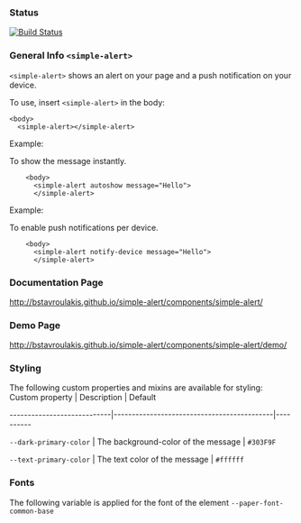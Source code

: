 ### Status
[![Build Status](https://travis-ci.org/bstavroulakis/simple-alert.svg?branch=master)](https://travis-ci.org/bstavroulakis/simple-alert)

### General Info `<simple-alert>`

`<simple-alert>` shows an alert on your page and a push notification on your device.

To use, insert `<simple-alert>` in the body:

    <body>
      <simple-alert></simple-alert>

Example:

To show the message instantly.
```
    <body>
      <simple-alert autoshow message="Hello">
      </simple-alert>
``` 


Example:

To enable push notifications per device.

```
    <body>
      <simple-alert notify-device message="Hello">
      </simple-alert>
``` 


### Documentation Page

http://bstavroulakis.github.io/simple-alert/components/simple-alert/

### Demo Page

http://bstavroulakis.github.io/simple-alert/components/simple-alert/demo/

### Styling
The following custom properties and mixins are available for styling:
Custom property | Description | Default

----------------------------|--------------------------------------------|----------

`--dark-primary-color` | The background-color of the message | `#303F9F`

`--text-primary-color` | The text color of the message       | `#ffffff`

### Fonts
The following variable is applied for the font of the element
`--paper-font-common-base`
